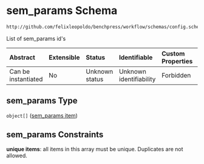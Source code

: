 # sem\_params Schema

```txt
http://github.com/felixleopoldo/benchpress/workflow/schemas/config.schema.json#/properties/resources/properties/parameters/properties/sem_params
```

List of sem\_params id's

| Abstract            | Extensible | Status         | Identifiable            | Custom Properties | Additional Properties | Access Restrictions | Defined In                                                        |
| :------------------ | :--------- | :------------- | :---------------------- | :---------------- | :-------------------- | :------------------ | :---------------------------------------------------------------- |
| Can be instantiated | No         | Unknown status | Unknown identifiability | Forbidden         | Allowed               | none                | [config.schema.json\*](config.schema.json "open original schema") |

## sem\_params Type

`object[]` ([sem\_params item](config-definitions-sem_params-item.md))

## sem\_params Constraints

**unique items**: all items in this array must be unique. Duplicates are not allowed.
